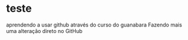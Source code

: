 # teste
 aprendendo a usar github através do curso do guanabara
 Fazendo mais uma alteração direto no GitHub
